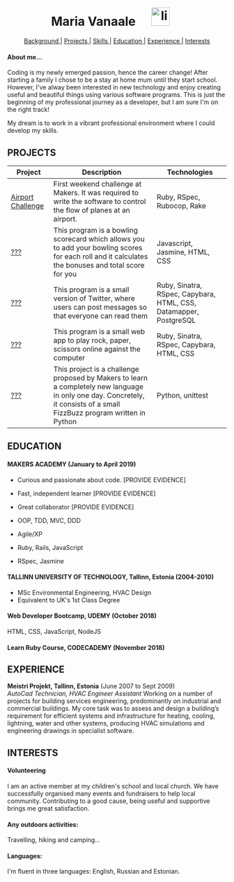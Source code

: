 <h1 align="center">Maria Vanaale <a href="https://www.linkedin.com/in/maria-vanaale-b0038447/">
<img src="https://www.iconfinder.com/data/icons/free-social-icons/67/linkedin_circle_color-512.png" alt="linkedin" hspace="30" height="42" width="42">
 </h1> 
 <div align="center">
    
[Background ](#background) | 
[Projects ](#projects) | 
[Skills ](#skills) | 
[Education ](#education) | 
[Experience ](#experience) | 
[Interests ](#interests)

</div>


#### About me...
Coding is my newly emerged passion, hence the career change! After starting a family I chose to be a stay at home mum until they start school. However, I've alway been interested in new technology and enjoy creating useful and beautiful things using various software programs. This is just the beginning of my professional journey as a developer, but I am sure I'm on the right track!

My dream is to work in a vibrant professional environment where I could develop my skills.

## PROJECTS

| Project | Description | Technologies |
| --- | --- | --- |
| [Airport Challenge](https://github.com/mmar8/airport_challenge) | First weekend challenge at Makers. It was required to write the software to control the flow of planes at an airport. | Ruby, RSpec, Rubocop, Rake|
| [???]() | This program is a bowling scorecard which allows you to add your bowling scores for each roll and it calculates the bonuses and total score for you | Javascript, Jasmine, HTML, CSS |
| [???]() | This program is a small version of Twitter, where users can post messages so that everyone can read them | Ruby, Sinatra, RSpec, Capybara, HTML, CSS, Datamapper, PostgreSQL |
| [???]() | This program is a small web app to play rock, paper, scissors online against the computer | Ruby, Sinatra, RSpec, Capybara, HTML, CSS |
| [???]() | This project is a challenge proposed by Makers to learn a completely new language in only one day. Concretely, it consists of a small FizzBuzz program written in Python | Python, unittest |

## EDUCATION

#### MAKERS ACADEMY (January to April 2019)

- Curious and passionate about code. [PROVIDE EVIDENCE]
- Fast, independent learner [PROVIDE EVIDENCE]
- Great collaborator [PROVIDE EVIDENCE]

- OOP, TDD, MVC, DDD
- Agile/XP
- Ruby, Rails, JavaScript
- RSpec, Jasmine

#### TALLINN UNIVERSITY OF TECHNOLOGY, Tallinn, Estonia (2004-2010)

- MSc Environmental Engineering, HVAC Design
- Equivalent to UK's 1st Class Degree

#### Web Developer Bootcamp, UDEMY (October 2018)
HTML, CSS, JavaScript, NodeJS

#### Learn Ruby Course, CODECADEMY (November 2018)

## EXPERIENCE

**Meistri Projekt, Tallinn, Estonia** (June 2007 to Sept 2009)    
*AutoCad Technician, HVAC Engineer Assistant*
 Working on a number of projects for building services engineering, predominantly on industrial and commercial buildings. My core task was to assess and design a building’s requirement for efficient systems and infrastructure for heating, cooling, lightning, water and other systems, producing HVAC simulations and engineering drawings in specialist software.

## INTERESTS
#### Volunteering   
I am an active member at my children's school and local church. We have successfully organised many events and fundraisers to help local community. Contributing to a good cause, being useful and supportive brings me great satisfaction.

#### Any outdoors activities: 
Travelling, hiking and camping...
#### Languages:
I'm fluent in three languages: English, Russian and Estonian.
